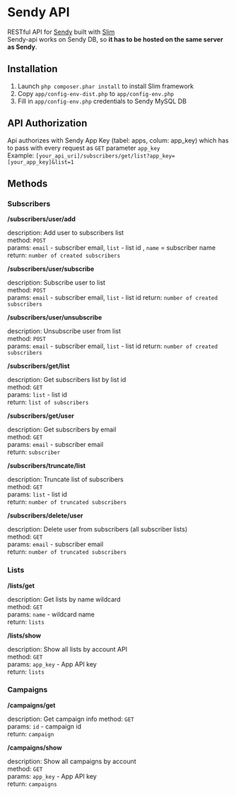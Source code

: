 # Sendy API #

RESTful API for [Sendy](http://www.sendy.co) built with [Slim](http://www.github.com/codeguy/Slim)  
Sendy-api works on Sendy DB, so **it has to be hosted on the same server as Sendy**.

## Installation ##

1. Launch `php composer.phar install` to install Slim framework
2. Copy `app/config-env-dist.php` to `app/config-env.php`
3. Fill in `app/config-env.php` credentials to Sendy MySQL DB

## API Authorization ##

Api authorizes with Sendy App Key (tabel: apps, colum: app_key) which has to pass with every request as `GET` parameter `app_key`  
Example: `[your_api_uri]/subscribers/get/list?app_key=[your_app_key]&list=1`

## Methods ##

### Subscribers ###

**/subscribers/user/add**

description: Add user to subscribers list  
method: `POST`  
params: `email` - subscriber email, `list` - list id , `name` = subscriber name
return: `number of created subscribers`

**/subscribers/user/subscribe**

description: Subscribe user to list  
method: `POST`  
params: `email` - subscriber email, `list` - list id
return: `number of created subscribers`

**/subscribers/user/unsubscribe**

description: Unsubscribe user from list  
method: `POST`  
params: `email` - subscriber email, `list` - list id
return: `number of created subscribers`

**/subscribers/get/list**

description: Get subscribers list by list id  
method: `GET`  
params: `list` - list id  
return: `list of subscribers`

**/subscribers/get/user**

description: Get subscribers by email  
method: `GET`  
params: `email` - subscriber email  
return: `subscriber`

**/subscribers/truncate/list**

description: Truncate list of subscribers  
method: `GET`  
params: `list` - list id  
return: `number of truncated subscribers`

**/subscribers/delete/user**

description: Delete user from subscribers (all subscriber lists)  
method: `GET`  
params: `email` - subscriber email  
return: `number of truncated subscribers`

### Lists ###

**/lists/get**

description: Get lists by name wildcard  
method: `GET`  
params: `name` - wildcard name  
return: `lists`

**/lists/show**

description: Show all lists by account API  
method: `GET`  
params: `app_key` - App API key  
return: `lists`

### Campaigns ###

**/campaigns/get**

description: Get campaign info 
method: `GET`  
params: `id` - campaign id  
return: `campaign`

**/campaigns/show**

description: Show all campaigns by account  
method: `GET`  
params: `app_key` - App API key  
return: `campaigns`
